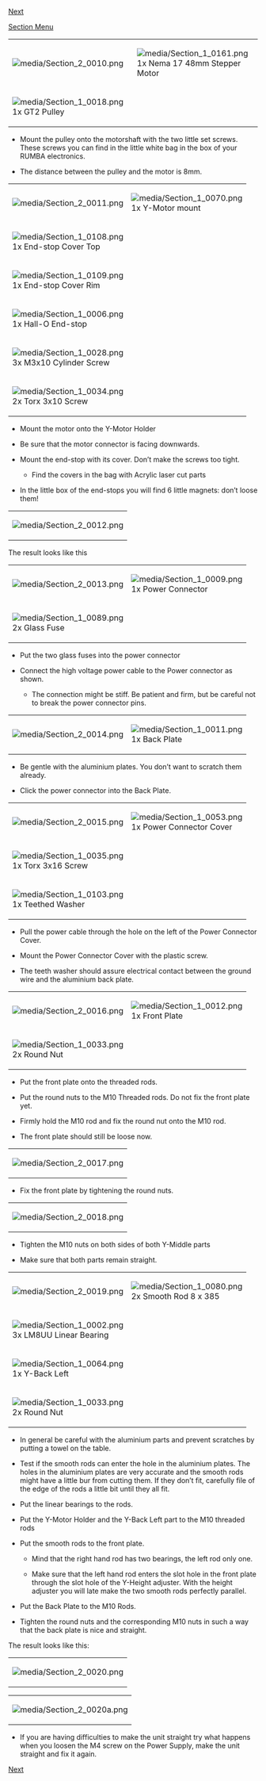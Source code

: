 [Next](https://github.com/open3dengineering/i3_Berlin/wiki/Section-2.3-Assembly-of-the-Y-Unit-Mounting-the-Y-Carriage-and-Timing-Belt)

[Section
Menu](https://github.com/open3dengineering/i3_Berlin/wiki/Section-2-Assembly-of-the-Y-Unit)

<table>
<colgroup>
<col width="50%" />
<col width="50%" />
</colgroup>
<tbody>
<tr class="odd">
<td align="left"><p><img src="media/Section_2_0010.png" alt="media/Section_2_0010.png" /></p></td>
<td align="left"><p><img src="media/Section_1_0161.png" alt="media/Section_1_0161.png" /><br />
 1x Nema 17 48mm Stepper Motor</p></td>
</tr>
<tr class="even">
<td align="left"><p><img src="media/Section_1_0018.png" alt="media/Section_1_0018.png" /><br />
 1x GT2 Pulley</p></td>
</tr>
</tbody>
</table>

-   Mount the pulley onto the motorshaft with the two little set screws.
    These screws you can find in the little white bag in the box of your
    RUMBA electronics.

-   The distance between the pulley and the motor is 8mm.

<table>
<colgroup>
<col width="50%" />
<col width="50%" />
</colgroup>
<tbody>
<tr class="odd">
<td align="left"><p><img src="media/Section_2_0011.png" alt="media/Section_2_0011.png" /></p></td>
<td align="left"><p><img src="media/Section_1_0070.png" alt="media/Section_1_0070.png" /><br />
 1x Y-Motor mount</p></td>
</tr>
<tr class="even">
<td align="left"><p><img src="media/Section_1_0108.png" alt="media/Section_1_0108.png" /><br />
 1x End-stop Cover Top</p></td>
</tr>
<tr class="odd">
<td align="left"><p><img src="media/Section_1_0109.png" alt="media/Section_1_0109.png" /><br />
 1x End-stop Cover Rim</p></td>
</tr>
<tr class="even">
<td align="left"><p><img src="media/Section_1_0006.png" alt="media/Section_1_0006.png" /><br />
 1x Hall-O End-stop</p></td>
</tr>
<tr class="odd">
<td align="left"><p><img src="media/Section_1_0028.png" alt="media/Section_1_0028.png" /><br />
 3x M3x10 Cylinder Screw</p></td>
</tr>
<tr class="even">
<td align="left"><p><img src="media/Section_1_0034.png" alt="media/Section_1_0034.png" /><br />
 2x Torx 3x10 Screw</p></td>
</tr>
</tbody>
</table>

-   Mount the motor onto the Y-Motor Holder

-   Be sure that the motor connector is facing downwards.

-   Mount the end-stop with its cover. Don’t make the screws too tight.

    -   Find the covers in the bag with Acrylic laser cut parts

-   In the little box of the end-stops you will find 6 little magnets:
    don’t loose them!

<table>
<colgroup>
<col width="100%" />
</colgroup>
<tbody>
<tr class="odd">
<td align="left"><p><img src="media/Section_2_0012.png" alt="media/Section_2_0012.png" /></p></td>
</tr>
</tbody>
</table>

The result looks like this

<table>
<colgroup>
<col width="50%" />
<col width="50%" />
</colgroup>
<tbody>
<tr class="odd">
<td align="left"><p><img src="media/Section_2_0013.png" alt="media/Section_2_0013.png" /></p></td>
<td align="left"><p><img src="media/Section_1_0009.png" alt="media/Section_1_0009.png" /><br />
 1x Power Connector</p></td>
</tr>
<tr class="even">
<td align="left"><p><img src="media/Section_1_0089.png" alt="media/Section_1_0089.png" /><br />
 2x Glass Fuse</p></td>
</tr>
</tbody>
</table>

-   Put the two glass fuses into the power connector

-   Connect the high voltage power cable to the Power connector
    as shown.

    -   The connection might be stiff. Be patient and firm, but be
        careful not to break the power connector pins.

<table>
<colgroup>
<col width="50%" />
<col width="50%" />
</colgroup>
<tbody>
<tr class="odd">
<td align="left"><p><img src="media/Section_2_0014.png" alt="media/Section_2_0014.png" /></p></td>
<td align="left"><p><img src="media/Section_1_0011.png" alt="media/Section_1_0011.png" /><br />
 1x Back Plate</p></td>
</tr>
</tbody>
</table>

-   Be gentle with the aluminium plates. You don’t want to scratch
    them already.

-   Click the power connector into the Back Plate.

<table>
<colgroup>
<col width="50%" />
<col width="50%" />
</colgroup>
<tbody>
<tr class="odd">
<td align="left"><p><img src="media/Section_2_0015.png" alt="media/Section_2_0015.png" /></p></td>
<td align="left"><p><img src="media/Section_1_0053.png" alt="media/Section_1_0053.png" /><br />
 1x Power Connector Cover</p></td>
</tr>
<tr class="even">
<td align="left"><p><img src="media/Section_1_0035.png" alt="media/Section_1_0035.png" /><br />
 1x Torx 3x16 Screw</p></td>
</tr>
<tr class="odd">
<td align="left"><p><img src="media/Section_1_0103.png" alt="media/Section_1_0103.png" /><br />
 1x Teethed Washer</p></td>
</tr>
</tbody>
</table>

-   Pull the power cable through the hole on the left of the Power
    Connector Cover.

-   Mount the Power Connector Cover with the plastic screw.

-   The teeth washer should assure electrical contact between the ground
    wire and the aluminium back plate.

<table>
<colgroup>
<col width="50%" />
<col width="50%" />
</colgroup>
<tbody>
<tr class="odd">
<td align="left"><p><img src="media/Section_2_0016.png" alt="media/Section_2_0016.png" /></p></td>
<td align="left"><p><img src="media/Section_1_0012.png" alt="media/Section_1_0012.png" /><br />
 1x Front Plate</p></td>
</tr>
<tr class="even">
<td align="left"><p><img src="media/Section_1_0033.png" alt="media/Section_1_0033.png" /><br />
 2x Round Nut</p></td>
</tr>
</tbody>
</table>

-   Put the front plate onto the threaded rods.

-   Put the round nuts to the M10 Threaded rods. Do not fix the front
    plate yet.

-   Firmly hold the M10 rod and fix the round nut onto the M10 rod.

-   The front plate should still be loose now.

<table>
<colgroup>
<col width="100%" />
</colgroup>
<tbody>
<tr class="odd">
<td align="left"><p><img src="media/Section_2_0017.png" alt="media/Section_2_0017.png" /></p></td>
</tr>
</tbody>
</table>

-   Fix the front plate by tightening the round nuts.

<table>
<colgroup>
<col width="100%" />
</colgroup>
<tbody>
<tr class="odd">
<td align="left"><p><img src="media/Section_2_0018.png" alt="media/Section_2_0018.png" /></p></td>
</tr>
</tbody>
</table>

-   Tighten the M10 nuts on both sides of both Y-Middle parts

-   Make sure that both parts remain straight.

<table>
<colgroup>
<col width="50%" />
<col width="50%" />
</colgroup>
<tbody>
<tr class="odd">
<td align="left"><p><img src="media/Section_2_0019.png" alt="media/Section_2_0019.png" /></p></td>
<td align="left"><p><img src="media/Section_1_0080.png" alt="media/Section_1_0080.png" /><br />
 2x Smooth Rod 8 x 385</p></td>
</tr>
<tr class="even">
<td align="left"><p><img src="media/Section_1_0002.png" alt="media/Section_1_0002.png" /><br />
 3x LM8UU Linear Bearing</p></td>
</tr>
<tr class="odd">
<td align="left"><p><img src="media/Section_1_0064.png" alt="media/Section_1_0064.png" /><br />
 1x Y-Back Left</p></td>
</tr>
<tr class="even">
<td align="left"><p><img src="media/Section_1_0033.png" alt="media/Section_1_0033.png" /><br />
 2x Round Nut</p></td>
</tr>
</tbody>
</table>

-   In general be careful with the aluminium parts and prevent scratches
    by putting a towel on the table.

-   Test if the smooth rods can enter the hole in the aluminium plates.
    The holes in the aluminium plates are very accurate and the smooth
    rods might have a little bur from cutting them. If they don’t fit,
    carefully file of the edge of the rods a little bit until they
    all fit.

-   Put the linear bearings to the rods.

-   Put the Y-Motor Holder and the Y-Back Left part to the M10 threaded
    rods

-   Put the smooth rods to the front plate.

    -   Mind that the right hand rod has two bearings, the left rod
        only one.

    -   Make sure that the left hand rod enters the slot hole in the
        front plate through the slot hole of the Y-Height adjuster. With
        the height adjuster you will late make the two smooth rods
        perfectly parallel.

-   Put the Back Plate to the M10 Rods.

-   Tighten the round nuts and the corresponding M10 nuts in such a way
    that the back plate is nice and straight.

The result looks like this:

<table>
<colgroup>
<col width="100%" />
</colgroup>
<tbody>
<tr class="odd">
<td align="left"><p><img src="media/Section_2_0020.png" alt="media/Section_2_0020.png" /></p></td>
</tr>
</tbody>
</table>

<table>
<colgroup>
<col width="100%" />
</colgroup>
<tbody>
<tr class="odd">
<td align="left"><p><img src="media/Section_2_0020a.png" alt="media/Section_2_0020a.png" /></p></td>
</tr>
</tbody>
</table>

-   If you are having difficulties to make the unit straight try what
    happens when you loosen the M4 screw on the Power Supply, make the
    unit straight and fix it again.

[Next](https://github.com/open3dengineering/i3_Berlin/wiki/Section-2.3-Assembly-of-the-Y-Unit-Mounting-the-Y-Carriage-and-Timing-Belt)
